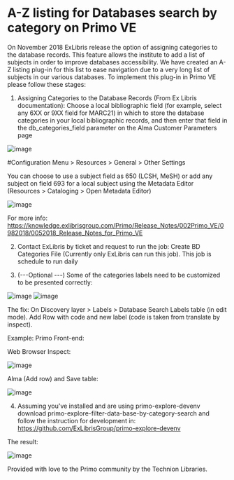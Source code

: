 # A-Z listing for Databases search by category on Primo VE 
On November 2018 ExLibris release the option of assigning categories to the database records. This feature allows the institute to add a list of subjects in order to improve databases accessibility. 
We have created an A-Z listing plug-in for this list to ease navigation due to a very long list of subjects in our various databases.
To implement this plug-in in Primo VE please follow these stages:
1.	Assigning Categories to the Database Records (From Ex Libris documentation):
Choose a local bibliographic field (for example, select any 6XX or 9XX field for MARC21) in which to store the database categories in your local bibliographic records, and then enter that field in the db_categories_field parameter on the Alma Customer Parameters page 

![image](https://user-images.githubusercontent.com/47715986/53693140-b1e4bf00-3da4-11e9-9034-676d60daa737.png)

#Configuration Menu > Resources > General > Other Settings

You can choose to use a subject field as 650 (LCSH, MeSH) or add any subject on field 693 for a local subject using the Metadata Editor (Resources > Cataloging > Open Metadata Editor)

![image](https://user-images.githubusercontent.com/47715986/53693147-e0fb3080-3da4-11e9-823f-9bee753edd08.png)

For more info:
https://knowledge.exlibrisgroup.com/Primo/Release_Notes/002Primo_VE/0982018/0052018_Release_Notes_for_Primo_VE


2.	Contact ExLibris by ticket and request to run the job: Create BD Categories File (Currently only ExLibris can run this job). This job is schedule to run daily
 
3.	(---Optional ---) Some of the categories labels need to be customized to be 
presented correctly: 

![image](https://user-images.githubusercontent.com/47715986/53693157-1b64cd80-3da5-11e9-8549-6b24f7cc528f.png)  ![image](https://user-images.githubusercontent.com/47715986/53693158-27e92600-3da5-11e9-9d96-3104a12a245b.png)

The fix: 
On Discovery layer > Labels > Database Search Labels table (in edit mode).
Add Row with code and new label (code is taken from translate by inspect).

Example: 
Primo Front-end:
 
Web Browser Inspect: 

![image](https://user-images.githubusercontent.com/47715986/53693168-5c5ce200-3da5-11e9-9f51-da4440e9f8e2.png)

Alma (Add row) and Save table:

![image](https://user-images.githubusercontent.com/47715986/53693177-81e9eb80-3da5-11e9-94fe-6b3cb900dcc7.png)

4.	Assuming you've installed and are using primo-explore-devenv download primo-explore-filter-data-base-by-category-search and follow the instruction for development in:
https://github.com/ExLibrisGroup/primo-explore-devenv

The result:

![image](https://user-images.githubusercontent.com/47715986/53693495-ed35bc80-3da9-11e9-8875-0ae44dbaab4d.png)

Provided with love to the Primo community by the Technion Libraries.
